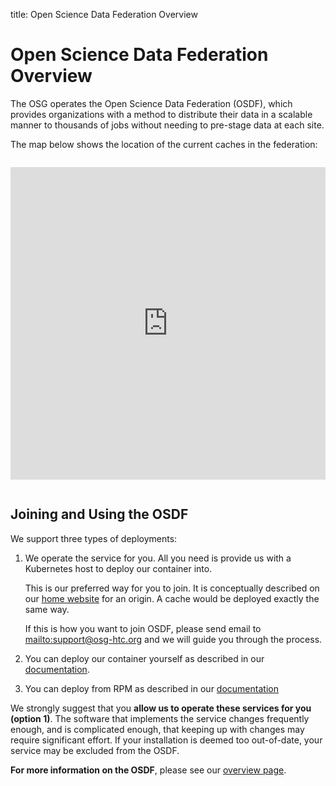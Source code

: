 title: Open Science Data Federation Overview

Open Science Data Federation Overview
========================

The OSG operates the Open Science Data Federation (OSDF), which provides organizations with a method to distribute their data in a scalable manner to thousands of jobs without needing to pre-stage data at each site.

The map below shows the location of the current caches in the federation:

<iframe width="100%" height="500px" frameBorder="0" style="margin-bottom:1em; margin-top:1em" src="https://map.opensciencegrid.org/map/iframe?view=XRootD#38.61687,-97.86621|4|hybrid"></iframe>

## Joining and Using the OSDF

We support three types of deployments:

1. We operate the service for you. All you need is provide us with a Kubernetes host to deploy our container into.
   
    This is our preferred way for you to join.
    It is conceptually described on our [home website](https://osg-htc.org/about/osdf/deploying_an_osdf_origin.html) for an origin.
    A cache would be deployed exactly the same way.

    If this is how you want to join OSDF, please send email to <mailto:support@osg-htc.org> and we will guide you
    through the process.
   
1. You can deploy our container yourself as described in our [documentation](run-stashcache-container.md).
   
1. You can deploy from RPM as described in our [documentation](install-cache.md)

We strongly suggest that you __allow us to operate these services for you (option 1)__. 
The software that implements the service changes frequently enough, and is complicated enough, that keeping up with changes may require significant effort.
If your installation is deemed too out-of-date, your service may be excluded from the OSDF.


__For more information on the OSDF__, please see our [overview page](https://osg-htc.org/about/osdf/).


